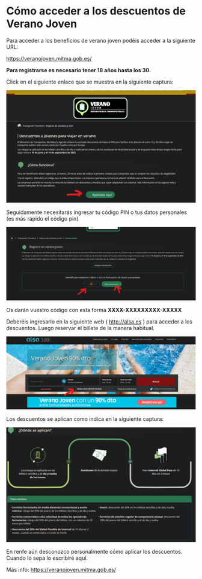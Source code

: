# Cómo acceder a los descuentos de Verano Joven

Para acceder a los beneficios de verano joven podéis acceder a la siguiente URL:

<https://veranojoven.mitma.gob.es/>

**Para registrarse es necesario tener 18 años hasta los 30.**

Click en el siguiente enlace que se muestra en la siguiente captura:

![1](1.png)

Seguidamente necesitarás ingresar tu código PIN o tus datos personales (es más rápido el código pin)

![2](2.png)

Os darán vuestro código con esta forma **XXXX-XXXXXXXXX-XXXXX**

Deberéis ingresarlo en la siguiente web ( <http://alsa.es> ) para acceder a los descuentos. Luego reservar el billete de la manera habitual.

![3](3.png)

Los descuentos se aplican como indica en la siguiente captura:

![4](4.png)

En renfe aún desconozco personalmente cómo aplicar los descuentos. Cuando lo sepa lo escribiré aquí.

Más info: <https://veranojoven.mitma.gob.es/>